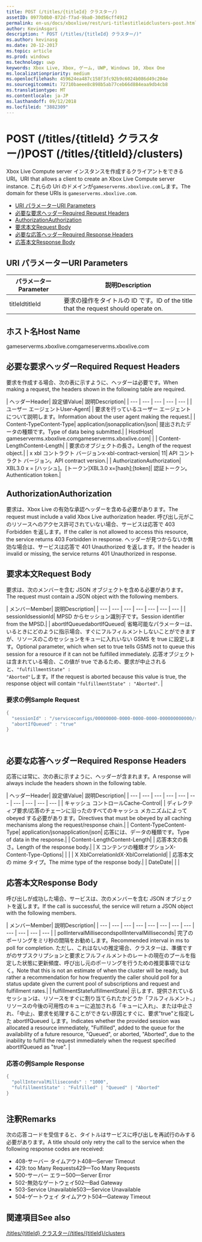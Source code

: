 ```yaml
---
title: POST (/titles/{titleId} クラスター/)
assetID: 0977b0b0-872d-f7ad-9ba0-30d56cff4912
permalink: en-us/docs/xboxlive/rest/uri-titlestitleidclusters-post.html
author: KevinAsgari
description: " POST (/titles/{titleId} クラスター/)"
ms.author: kevinasg
ms.date: 20-12-2017
ms.topic: article
ms.prod: windows
ms.technology: uwp
keywords: Xbox Live, Xbox, ゲーム, UWP, Windows 10, Xbox One
ms.localizationpriority: medium
ms.openlocfilehash: 459624ea487c158f3fc92b9c6024b086d49c204e
ms.sourcegitcommit: 72710baeee8c898b5ab77ceb66d884eaa9db4cb8
ms.translationtype: MT
ms.contentlocale: ja-JP
ms.lasthandoff: 09/12/2018
ms.locfileid: "3882309"
---
```

# <a name="post-titlestitleidclusters"></a><span data-ttu-id="4ffd9-104">POST (/titles/{titleId} クラスター/)</span><span class="sxs-lookup"><span data-stu-id="4ffd9-104">POST (/titles/{titleId}/clusters)</span></span>
<span data-ttu-id="4ffd9-105">Xbox Live Compute server インスタンスを作成するクライアントをできる URI。</span><span class="sxs-lookup"><span data-stu-id="4ffd9-105">URI that allows a client to create an Xbox Live Compute server instance.</span></span> <span data-ttu-id="4ffd9-106">これらの Uri のドメインが`gameserverms.xboxlive.com`します。</span><span class="sxs-lookup"><span data-stu-id="4ffd9-106">The domain for these URIs is `gameserverms.xboxlive.com`.</span></span>
 
  * [<span data-ttu-id="4ffd9-107">URI パラメーター</span><span class="sxs-lookup"><span data-stu-id="4ffd9-107">URI Parameters</span></span>](#ID4EX)
  * [<span data-ttu-id="4ffd9-108">必要な要求ヘッダー</span><span class="sxs-lookup"><span data-stu-id="4ffd9-108">Required Request Headers</span></span>](#ID4EGB)
  * [<span data-ttu-id="4ffd9-109">Authorization</span><span class="sxs-lookup"><span data-stu-id="4ffd9-109">Authorization</span></span>](#ID4ELD)
  * [<span data-ttu-id="4ffd9-110">要求本文</span><span class="sxs-lookup"><span data-stu-id="4ffd9-110">Request Body</span></span>](#ID4EWD)
  * [<span data-ttu-id="4ffd9-111">必要な応答ヘッダー</span><span class="sxs-lookup"><span data-stu-id="4ffd9-111">Required Response Headers</span></span>](#ID4EZE)
  * [<span data-ttu-id="4ffd9-112">応答本文</span><span class="sxs-lookup"><span data-stu-id="4ffd9-112">Response Body</span></span>](#ID4E5G)
 
<a id="ID4EX"></a>

 
## <a name="uri-parameters"></a><span data-ttu-id="4ffd9-113">URI パラメーター</span><span class="sxs-lookup"><span data-stu-id="4ffd9-113">URI Parameters</span></span>
 
| <span data-ttu-id="4ffd9-114">パラメーター</span><span class="sxs-lookup"><span data-stu-id="4ffd9-114">Parameter</span></span>| <span data-ttu-id="4ffd9-115">説明</span><span class="sxs-lookup"><span data-stu-id="4ffd9-115">Description</span></span>| 
| --- | --- | 
| <span data-ttu-id="4ffd9-116">titleId</span><span class="sxs-lookup"><span data-stu-id="4ffd9-116">titleId</span></span>| <span data-ttu-id="4ffd9-117">要求の操作をタイトルの ID です。</span><span class="sxs-lookup"><span data-stu-id="4ffd9-117">ID of the title that the request should operate on.</span></span>| 
  
<a id="ID5EG"></a>

 
## <a name="host-name"></a><span data-ttu-id="4ffd9-118">ホスト名</span><span class="sxs-lookup"><span data-stu-id="4ffd9-118">Host Name</span></span>

<span data-ttu-id="4ffd9-119">gameserverms.xboxlive.com</span><span class="sxs-lookup"><span data-stu-id="4ffd9-119">gameserverms.xboxlive.com</span></span>
 
<a id="ID4EGB"></a>

 
## <a name="required-request-headers"></a><span data-ttu-id="4ffd9-120">必要な要求ヘッダー</span><span class="sxs-lookup"><span data-stu-id="4ffd9-120">Required Request Headers</span></span>
 
<span data-ttu-id="4ffd9-121">要求を作成する場合、次の表に示すように、ヘッダーは必要です。</span><span class="sxs-lookup"><span data-stu-id="4ffd9-121">When making a request, the headers shown in the following table are required.</span></span>
 
| <span data-ttu-id="4ffd9-122">ヘッダー</span><span class="sxs-lookup"><span data-stu-id="4ffd9-122">Header</span></span>| <span data-ttu-id="4ffd9-123">設定値</span><span class="sxs-lookup"><span data-stu-id="4ffd9-123">Value</span></span>| <span data-ttu-id="4ffd9-124">説明</span><span class="sxs-lookup"><span data-stu-id="4ffd9-124">Description</span></span>| 
| --- | --- | --- | --- | --- | 
| <span data-ttu-id="4ffd9-125">ユーザー エージェント</span><span class="sxs-lookup"><span data-stu-id="4ffd9-125">User-Agent</span></span>|  | <span data-ttu-id="4ffd9-126">要求を行っているユーザー エージェントについて説明します。</span><span class="sxs-lookup"><span data-stu-id="4ffd9-126">Information about the user agent making the request.</span></span>| 
| <span data-ttu-id="4ffd9-127">Content-Type</span><span class="sxs-lookup"><span data-stu-id="4ffd9-127">Content-Type</span></span>| <span data-ttu-id="4ffd9-128">application/json</span><span class="sxs-lookup"><span data-stu-id="4ffd9-128">application/json</span></span>| <span data-ttu-id="4ffd9-129">提出されたデータの種類です。</span><span class="sxs-lookup"><span data-stu-id="4ffd9-129">Type of data being submitted.</span></span>| 
| <span data-ttu-id="4ffd9-130">Host</span><span class="sxs-lookup"><span data-stu-id="4ffd9-130">Host</span></span>| <span data-ttu-id="4ffd9-131">gameserverms.xboxlive.com</span><span class="sxs-lookup"><span data-stu-id="4ffd9-131">gameserverms.xboxlive.com</span></span>|  | 
| <span data-ttu-id="4ffd9-132">Content-Length</span><span class="sxs-lookup"><span data-stu-id="4ffd9-132">Content-Length</span></span>|  | <span data-ttu-id="4ffd9-133">要求のオブジェクトの長さ。</span><span class="sxs-lookup"><span data-stu-id="4ffd9-133">Length of the request object.</span></span>| 
| <span data-ttu-id="4ffd9-134">x xbl コントラクト バージョン</span><span class="sxs-lookup"><span data-stu-id="4ffd9-134">x-xbl-contract-version</span></span>| <span data-ttu-id="4ffd9-135">1</span><span class="sxs-lookup"><span data-stu-id="4ffd9-135">1</span></span>| <span data-ttu-id="4ffd9-136">API コントラクト バージョン。</span><span class="sxs-lookup"><span data-stu-id="4ffd9-136">API contract version.</span></span>| 
| <span data-ttu-id="4ffd9-137">Authorization</span><span class="sxs-lookup"><span data-stu-id="4ffd9-137">Authorization</span></span>| <span data-ttu-id="4ffd9-138">XBL3.0 x = [ハッシュ]。[トークン]</span><span class="sxs-lookup"><span data-stu-id="4ffd9-138">XBL3.0 x=[hash];[token]</span></span>| <span data-ttu-id="4ffd9-139">認証トークン。</span><span class="sxs-lookup"><span data-stu-id="4ffd9-139">Authentication token.</span></span>| 
  
<a id="ID4ELD"></a>

 
## <a name="authorization"></a><span data-ttu-id="4ffd9-140">Authorization</span><span class="sxs-lookup"><span data-stu-id="4ffd9-140">Authorization</span></span>
 
<span data-ttu-id="4ffd9-141">要求は、Xbox Live の有効な承認ヘッダーを含める必要があります。</span><span class="sxs-lookup"><span data-stu-id="4ffd9-141">The request must include a valid Xbox Live authorization header.</span></span> <span data-ttu-id="4ffd9-142">呼び出し元がこのリソースへのアクセス許可されていない場合、サービスは応答で 403 Forbidden を返します。</span><span class="sxs-lookup"><span data-stu-id="4ffd9-142">If the caller is not allowed to access this resource, the service returns 403 Forbidden in response.</span></span> <span data-ttu-id="4ffd9-143">ヘッダーが見つからないか無効な場合は、サービスは応答で 401 Unauthorized を返します。</span><span class="sxs-lookup"><span data-stu-id="4ffd9-143">If the header is invalid or missing, the service returns 401 Unauthorized in response.</span></span>
  
<a id="ID4EWD"></a>

 
## <a name="request-body"></a><span data-ttu-id="4ffd9-144">要求本文</span><span class="sxs-lookup"><span data-stu-id="4ffd9-144">Request Body</span></span>
 
<span data-ttu-id="4ffd9-145">要求は、次のメンバーを含む JSON オブジェクトを含める必要があります。</span><span class="sxs-lookup"><span data-stu-id="4ffd9-145">The request must contain a JSON object with the following members.</span></span>
 
| <span data-ttu-id="4ffd9-146">メンバー</span><span class="sxs-lookup"><span data-stu-id="4ffd9-146">Member</span></span>| <span data-ttu-id="4ffd9-147">説明</span><span class="sxs-lookup"><span data-stu-id="4ffd9-147">Description</span></span>| 
| --- | --- | --- | --- | --- | --- | --- | 
| <span data-ttu-id="4ffd9-148">sessionId</span><span class="sxs-lookup"><span data-stu-id="4ffd9-148">sessionId</span></span>| <span data-ttu-id="4ffd9-149">MPSD からセッション識別子です。</span><span class="sxs-lookup"><span data-stu-id="4ffd9-149">Session identifier from the MPSD.</span></span>| 
| <span data-ttu-id="4ffd9-150">abortIfQueued</span><span class="sxs-lookup"><span data-stu-id="4ffd9-150">abortIfQueued</span></span>| <span data-ttu-id="4ffd9-151">省略可能なパラメーターは、いるときにどのように指示場合、すぐにフルフィルメントしないことができますが、リソースのこのセッションをキューに入れいない GSMS を true に設定します。</span><span class="sxs-lookup"><span data-stu-id="4ffd9-151">Optional parameter, which when set to true tells GSMS not to queue this session for a resource if it can not be fulfilled immediately.</span></span> <span data-ttu-id="4ffd9-152">応答オブジェクトは含まれている場合、この値が true であるため、要求が中止されると、<code>"fulfillmentState" : "Aborted"</code>します。</span><span class="sxs-lookup"><span data-stu-id="4ffd9-152">If the request is aborted because this value is true, the response object will contain <code>"fulfillmentState" : "Aborted"</code>.</span></span> | 
 
<a id="ID4ERE"></a>

 
### <a name="sample-request"></a><span data-ttu-id="4ffd9-153">要求の例</span><span class="sxs-lookup"><span data-stu-id="4ffd9-153">Sample Request</span></span>
 

```cpp
{
  "sessionId" : "/serviceconfigs/00000000-0000-0000-0000-000000000000/sessiontemplates/quick/session/scott1",
  "abortIfQueued" : "true"
}

      
```

   
<a id="ID4EZE"></a>

 
## <a name="required-response-headers"></a><span data-ttu-id="4ffd9-154">必要な応答ヘッダー</span><span class="sxs-lookup"><span data-stu-id="4ffd9-154">Required Response Headers</span></span>
 
<span data-ttu-id="4ffd9-155">応答には常に、次の表に示すように、ヘッダーが含まれます。</span><span class="sxs-lookup"><span data-stu-id="4ffd9-155">A response will always include the headers shown in the following table.</span></span>
 
| <span data-ttu-id="4ffd9-156">ヘッダー</span><span class="sxs-lookup"><span data-stu-id="4ffd9-156">Header</span></span>| <span data-ttu-id="4ffd9-157">設定値</span><span class="sxs-lookup"><span data-stu-id="4ffd9-157">Value</span></span>| <span data-ttu-id="4ffd9-158">説明</span><span class="sxs-lookup"><span data-stu-id="4ffd9-158">Description</span></span>| 
| --- | --- | --- | --- | --- | --- | --- | --- | --- | --- | 
| <span data-ttu-id="4ffd9-159">キャッシュ コントロール</span><span class="sxs-lookup"><span data-stu-id="4ffd9-159">Cache-Control</span></span>|  | <span data-ttu-id="4ffd9-160">ディレクティブ要求/応答のチェーンに沿ったのすべてのキャッシュ メカニズムによって obeyed する必要があります。</span><span class="sxs-lookup"><span data-stu-id="4ffd9-160">Directives that must be obeyed by all caching mechanisms along the request/response chain.</span></span>| 
| <span data-ttu-id="4ffd9-161">Content-Type</span><span class="sxs-lookup"><span data-stu-id="4ffd9-161">Content-Type</span></span>| <span data-ttu-id="4ffd9-162">application/json</span><span class="sxs-lookup"><span data-stu-id="4ffd9-162">application/json</span></span>| <span data-ttu-id="4ffd9-163">応答には、データの種類です。</span><span class="sxs-lookup"><span data-stu-id="4ffd9-163">Type of data in the response.</span></span>| 
| <span data-ttu-id="4ffd9-164">Content-Length</span><span class="sxs-lookup"><span data-stu-id="4ffd9-164">Content-Length</span></span>|  | <span data-ttu-id="4ffd9-165">応答本文の長さ。</span><span class="sxs-lookup"><span data-stu-id="4ffd9-165">Length of the response body.</span></span>| 
| <span data-ttu-id="4ffd9-166">X コンテンツの種類オプション</span><span class="sxs-lookup"><span data-stu-id="4ffd9-166">X-Content-Type-Options</span></span>|  |  | 
| <span data-ttu-id="4ffd9-167">X XblCorrelationId</span><span class="sxs-lookup"><span data-stu-id="4ffd9-167">X-XblCorrelationId</span></span>|  | <span data-ttu-id="4ffd9-168">応答本文の mime タイプ。</span><span class="sxs-lookup"><span data-stu-id="4ffd9-168">The mime type of the response body.</span></span>| 
| <span data-ttu-id="4ffd9-169">Date</span><span class="sxs-lookup"><span data-stu-id="4ffd9-169">Date</span></span>|  |  | 
  
<a id="ID4E5G"></a>

 
## <a name="response-body"></a><span data-ttu-id="4ffd9-170">応答本文</span><span class="sxs-lookup"><span data-stu-id="4ffd9-170">Response Body</span></span>
 
<span data-ttu-id="4ffd9-171">呼び出しが成功した場合、サービスは、次のメンバーを含む JSON オブジェクトを返します。</span><span class="sxs-lookup"><span data-stu-id="4ffd9-171">If the call is successful, the service will return a JSON object with the following members.</span></span>
 
| <span data-ttu-id="4ffd9-172">メンバー</span><span class="sxs-lookup"><span data-stu-id="4ffd9-172">Member</span></span>| <span data-ttu-id="4ffd9-173">説明</span><span class="sxs-lookup"><span data-stu-id="4ffd9-173">Description</span></span>| 
| --- | --- | --- | --- | --- | --- | --- | --- | --- | --- | --- | --- | 
| <span data-ttu-id="4ffd9-174">pollIntervalMilliseconds</span><span class="sxs-lookup"><span data-stu-id="4ffd9-174">pollIntervalMilliseconds</span></span>| <span data-ttu-id="4ffd9-175">完了のポーリングをミリ秒の間隔をお勧めします。</span><span class="sxs-lookup"><span data-stu-id="4ffd9-175">Recommended interval in ms to poll for completion.</span></span> <span data-ttu-id="4ffd9-176">ただし、これはないの推定場合、クラスターは、準備ですがのサブスクリプションと要求とフルフィルメントのレートの現在のプールを指定した状態に更新頻度、呼び出し元のポーリングを行うための推奨事項ではなく。</span><span class="sxs-lookup"><span data-stu-id="4ffd9-176">Note that this is not an estimate of when the cluster will be ready, but rather a recommendation for how frequently the caller should poll for a status update given the current pool of subscriptions and request and fulfillment rates.</span></span>| 
| <span data-ttu-id="4ffd9-177">fulfillmentState</span><span class="sxs-lookup"><span data-stu-id="4ffd9-177">fulfillmentState</span></span>| <span data-ttu-id="4ffd9-178">示します、提供されているセッションは、リソースをすぐに割り当てられたかどうか「フルフィルメント、」リソースの今後の可用性のキューに追加される「キューに入れ」、または中止され、「中止」、要求を処理することができない原因とすぐに、要求"true"と指定した abortIfQueued します。</span><span class="sxs-lookup"><span data-stu-id="4ffd9-178">Indicates whether the provided session was allocated a resource immediately, "Fulfilled", added to the queue for the availability of a future resource, "Queued", or aborted, "Aborted", due to the inability to fulfill the request immediately when the request specified abortIfQueued as "true".</span></span> | 
 
<a id="ID4EWH"></a>

 
### <a name="sample-response"></a><span data-ttu-id="4ffd9-179">応答の例</span><span class="sxs-lookup"><span data-stu-id="4ffd9-179">Sample Response</span></span>
 

```cpp
{
  "pollIntervalMilliseconds" : "1000",
  "fulfillmentState" : "Fulfilled" | "Queued" | "Aborted"
}
      
```

   
<a id="remarks"></a>

 
## <a name="remarks"></a><span data-ttu-id="4ffd9-180">注釈</span><span class="sxs-lookup"><span data-stu-id="4ffd9-180">Remarks</span></span>
 
<span data-ttu-id="4ffd9-181">次の応答コードを受信すると、タイトルはサービスに呼び出しを再試行のみする必要があります。</span><span class="sxs-lookup"><span data-stu-id="4ffd9-181">A title should only retry the call to the service when the following response codes are received:</span></span>
 
   * <span data-ttu-id="4ffd9-182">408-サーバー タイムアウト</span><span class="sxs-lookup"><span data-stu-id="4ffd9-182">408—Server Timeout</span></span>
   * <span data-ttu-id="4ffd9-183">429: too Many Requests</span><span class="sxs-lookup"><span data-stu-id="4ffd9-183">429—Too Many Requests</span></span>
   * <span data-ttu-id="4ffd9-184">500-サーバー エラー</span><span class="sxs-lookup"><span data-stu-id="4ffd9-184">500—Server Error</span></span>
   * <span data-ttu-id="4ffd9-185">502-無効なゲートウェイ</span><span class="sxs-lookup"><span data-stu-id="4ffd9-185">502—Bad Gateway</span></span>
   * <span data-ttu-id="4ffd9-186">503-Service Unavailable</span><span class="sxs-lookup"><span data-stu-id="4ffd9-186">503—Service Unavailable</span></span>
   * <span data-ttu-id="4ffd9-187">504-ゲートウェイ タイムアウト</span><span class="sxs-lookup"><span data-stu-id="4ffd9-187">504—Gateway Timeout</span></span>
   
<a id="ID4EFBAC"></a>

 
## <a name="see-also"></a><span data-ttu-id="4ffd9-188">関連項目</span><span class="sxs-lookup"><span data-stu-id="4ffd9-188">See also</span></span>
 [<span data-ttu-id="4ffd9-189">/titles/{titleId} クラスター/</span><span class="sxs-lookup"><span data-stu-id="4ffd9-189">/titles/{titleId}/clusters</span></span>](uri-titlestitleidclusters.md)

  